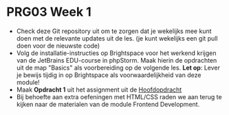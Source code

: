 # PRG03 Week 1

- Check deze Git repository uit om te zorgen dat je wekelijks mee kunt doen met de relevante updates uit de les. (je
  kunt wekelijks een git pull doen voor de nieuwste code)
- Volg de installatie-instructies op Brightspace voor het werkend krijgen van de JetBrains EDU-course in phpStorm.
  Maak hierin de opdrachten uit de map "Basics" als voorbereiding op de volgende les. **Let op**: Lever je bewijs 
  tijdig in op Brightspace als voorwaardelijkheid van deze module!
- Maak **Opdracht 1** uit het assignment uit de [Hoofdopdracht](../assignment)
- Bij behoefte aan extra oefeningen met HTML/CSS raden we aan terug te kijken naar de materialen van de module
  Frontend Development.
